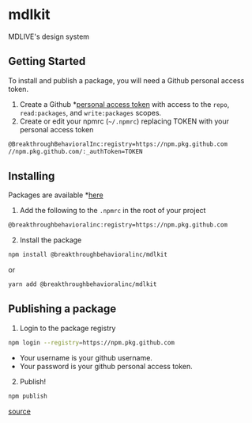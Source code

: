 # mdlkit

MDLIVE's design system

## Getting Started
To install and publish a package, you will need a Github personal access token.
1. Create a Github *[personal access token](https://docs.github.com/en/free-pro-team@latest/github/authenticating-to-github/creating-a-personal-access-token#creating-a-token) with access to the `repo`, `read:packages`, and `write:packages` scopes.
2. Create or edit your npmrc (`~/.npmrc`) replacing TOKEN with your personal access token

```sh
@BreakthroughBehavioralInc:registry=https://npm.pkg.github.com
//npm.pkg.github.com/:_authToken=TOKEN
```

## Installing
Packages are available *[here](https://github.com/BreakthroughBehavioralInc/mdlkit/packages)

1. Add the following to the `.npmrc` in the root of your project
```sh
@breakthroughbehavioralinc:registry=https://npm.pkg.github.com
```

2. Install the package

```sh
npm install @breakthroughbehavioralinc/mdlkit
```

or

```sh
yarn add @breakthroughbehavioralinc/mdlkit
```

## Publishing a package

1. Login to the package registry
```sh
npm login --registry=https://npm.pkg.github.com
```
- Your username is your github username.
- Your password is your github personal access token.


2. Publish!
```sh
npm publish
```

[source](https://dev.to/jgierer12/how-to-publish-packages-to-the-github-package-repository-4bai)
